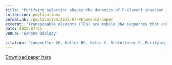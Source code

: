 ```yaml
---
title: "Purifying selection shapes the dynamics of P-element invasion in *Drosophila simulans* populations"
collection: publications
permalink: /publication/2025-07-PElement2-paper
excerpt: "Transposable elements (TEs) are mobile DNA sequences that can disrupt genome function. In this study, we investigated how natural selection acts to remove harmful TE insertions by tracking the invasion of the P-element—a highly active TE—in laboratory populations of *Drosophila simulans*. Using experimental evolution and whole-genome sequencing over time, we monitored how P-element copy numbers changed across generations. We combined this data with machine learning models to estimate the strength of purifying selection acting against new insertions. Our results show that around 73% of new P-element insertions are harmful and are being removed by selection, revealing that purifying selection plays a major role in controlling TE spread. This work demonstrates how experimental evolution, paired with computational modeling, can uncover the evolutionary forces shaping genome architecture."
date: 2025-07-25
venue: 'Genome Biology'

citation: 'Langmüller AM, Haller BC, Nolte V, Schlötterer C. Purifying selection shapes the dynamics of P-element invasion in *Drosophila simulans* populations. Genome Biol 26, 221 (2025). https://doi.org/10.1186/s13059-025-03688-2'
---
```


[Download paper here](https://genomebiology.biomedcentral.com/articles/10.1186/s13059-025-03688-2)
